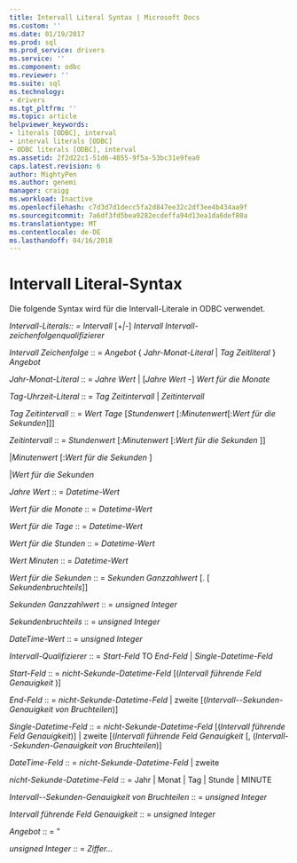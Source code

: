 ```yaml
---
title: Intervall Literal Syntax | Microsoft Docs
ms.custom: ''
ms.date: 01/19/2017
ms.prod: sql
ms.prod_service: drivers
ms.service: ''
ms.component: odbc
ms.reviewer: ''
ms.suite: sql
ms.technology:
- drivers
ms.tgt_pltfrm: ''
ms.topic: article
helpviewer_keywords:
- literals [ODBC], interval
- interval literals [ODBC]
- ODBC literals [ODBC], interval
ms.assetid: 2f2d22c1-51d6-4055-9f5a-53bc31e9fea0
caps.latest.revision: 6
author: MightyPen
ms.author: genemi
manager: craigg
ms.workload: Inactive
ms.openlocfilehash: c7d3d7d1decc5fa2d847ee32c2df3ee4b434aa9f
ms.sourcegitcommit: 7a6df3fd5bea9282ecdeffa94d13ea1da6def80a
ms.translationtype: MT
ms.contentlocale: de-DE
ms.lasthandoff: 04/16/2018
---
```

# <a name="interval-literal-syntax"></a>Intervall Literal-Syntax
Die folgende Syntax wird für die Intervall-Literale in ODBC verwendet.  
  
 *Intervall-Literals:: = Intervall* [+*&#124;*-] *Intervall Intervall-zeichenfolgenqualifizierer*  
  
 *Intervall Zeichenfolge* :: = *Angebot* { *Jahr-Monat-Literal* &#124; *Tag Zeitliteral* } *Angebot*  
  
 *Jahr-Monat-Literal* :: = *Jahre Wert* &#124; [*Jahre Wert* -] *Wert für die Monate*  
  
 *Tag-Uhrzeit-Literal* :: = *Tag Zeitintervall* &#124; *Zeitintervall*  
  
 *Tag Zeitintervall* :: = *Wert Tage* [*Stundenwert* [:*Minutenwert*[:*Wert für die Sekunden*]]]  
  
 *Zeitintervall* :: = *Stundenwert* [:*Minutenwert* [:*Wert für die Sekunden* ]]  
  
 &#124;*Minutenwert* [:*Wert für die Sekunden* ]  
  
 &#124;*Wert für die Sekunden*  
  
 *Jahre Wert* :: = *Datetime-Wert*  
  
 *Wert für die Monate* :: = *Datetime-Wert*  
  
 *Wert für die Tage* :: = *Datetime-Wert*  
  
 *Wert für die Stunden* :: = *Datetime-Wert*  
  
 *Wert Minuten* :: = *Datetime-Wert*  
  
 *Wert für die Sekunden* :: = *Sekunden Ganzzahlwert* [. [ *Sekundenbruchteils*]]  
  
 *Sekunden Ganzzahlwert* :: = *unsigned Integer*  
  
 *Sekundenbruchteils* :: = *unsigned Integer*  
  
 *DateTime-Wert* :: = *unsigned Integer*  
  
 *Intervall-Qualifizierer* :: = *Start-Feld* TO *End-Feld* &#124; *Single-Datetime-Feld*  
  
 *Start-Feld* :: = *nicht-Sekunde-Datetime-Feld* [(*Intervall führende Feld Genauigkeit* )]  
  
 *End-Feld* :: = *nicht-Sekunde-Datetime-Feld* &#124; zweite [(*Intervall--Sekunden-Genauigkeit von Bruchteilen*)]  
  
 *Single-Datetime-Feld* :: = *nicht-Sekunde-Datetime-Feld* [(*Intervall führende Feld Genauigkeit*)] &#124; zweite [(*Intervall führende Feld Genauigkeit*  [, (*Intervall--Sekunden-Genauigkeit von Bruchteilen*)]  
  
 *DateTime-Feld* :: = *nicht-Sekunde-Datetime-Feld* &#124; zweite  
  
 *nicht-Sekunde-Datetime-Feld* :: = Jahr &#124; Monat &#124; Tag &#124; Stunde &#124; MINUTE  
  
 *Intervall--Sekunden-Genauigkeit von Bruchteilen* :: = *unsigned Integer*  
  
 *Intervall führende Feld Genauigkeit* :: = *unsigned Integer*  
  
 *Angebot* :: = "  
  
 *unsigned Integer* :: = *Ziffer...*
